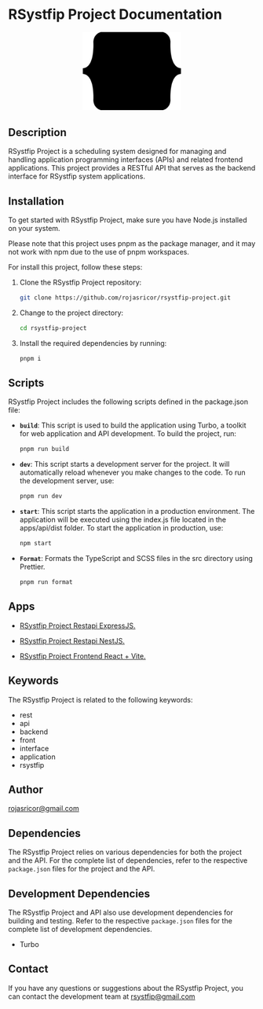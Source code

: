 # RSystfip Project Documentation

<p align="center">
  <img src="./apps/frontend/src/assets/rsystfip.svg" width="200" alt="RSystfip Logo" />
</p>

## Description

RSystfip Project is a scheduling system designed for managing and handling application programming interfaces (APIs) and related frontend applications. This project provides a RESTful API that serves as the backend interface for RSystfip system applications.

## Installation

To get started with RSystfip Project, make sure you have Node.js installed on your system.

Please note that this project uses pnpm as the package manager, and it may not work with npm due to the use of pnpm workspaces.

For install this project, follow these steps:

1. Clone the RSystfip Project repository:

   ```bash
   git clone https://github.com/rojasricor/rsystfip-project.git
   ```

2. Change to the project directory:

   ```bash
   cd rsystfip-project
   ```

3. Install the required dependencies by running:

   ```bash
   pnpm i
   ```

## Scripts

RSystfip Project includes the following scripts defined in the package.json file:

- **`build`**: This script is used to build the application using Turbo, a toolkit for web application and API development. To build the project, run:

  ```bash
  pnpm run build
  ```

- **`dev`**: This script starts a development server for the project. It will automatically reload whenever you make changes to the code. To run the development server, use:

  ```bash
  pnpm run dev
  ```

- **`start`**: This script starts the application in a production environment. The application will be executed using the index.js file located in the apps/api/dist folder. To start the application in production, use:

  ```bash
  npm start
  ```

- **`Format`**: Formats the TypeScript and SCSS files in the src directory using Prettier.

  ```bash
  pnpm run format
  ```

## Apps

- [RSystfip Project Restapi ExpressJS.](apps/api/README.md)

- [RSystfip Project Restapi NestJS.](apps/restapi/README.md)

- [RSystfip Project Frontend React + Vite.](apps/frontend/README.md)

## Keywords

The RSystfip Project is related to the following keywords:

- rest
- api
- backend
- front
- interface
- application
- rsystfip

## Author

rojasricor@gmail.com

## Dependencies

The RSystfip Project relies on various dependencies for both the project and the API. For the complete list of dependencies, refer to the respective `package.json` files for the project and the API.

## Development Dependencies

The RSystfip Project and API also use development dependencies for building and testing. Refer to the respective `package.json` files for the complete list of development dependencies.

- Turbo

## Contact

If you have any questions or suggestions about the RSystfip Project, you can contact the development team at rsystfip@gmail.com
